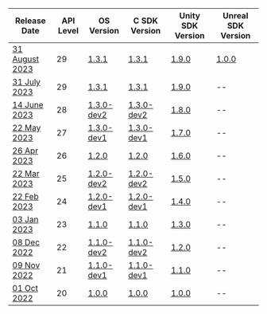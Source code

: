 | Release Date                                                               | API Level | OS Version                                                          | C SDK Version                                                        | Unity SDK Version                                                     | Unreal SDK Version |
| -------------------------------------------------------------------------- | --------- | ------------------------------------------------------------------- | -------------------------------------------------------------------- | --------------------------------------------------------------------- | --- |
| [31 August 2023](/docs/releases/release-2023-august/august-release-notes)       | 29        | [1.3.1](/docs/releases/release-2023-august/os-release-notes)    | [1.3.1](/docs/releases/release-2023-august/sdk-release-notes)    | [1.9.0](/docs/releases/release-2023-august/unity-sdk-release-notes)    | [1.0.0](/docs/releases/release-2023-august/unreal-sdk-release-notes.md) |
| [31 July 2023](/docs/releases/release-2023-july/july-release-notes)       | 29        | [1.3.1](/docs/releases/release-2023-july/os-release-notes)    | [1.3.1](/docs/releases/release-2023-july/sdk-release-notes)    | [1.9.0](/docs/releases/release-2023-july/unity-sdk-release-notes)    | -- |
| [14 June 2023](/docs/releases/release-2023-june/june-release-notes)       | 28        | [1.3.0-dev2](/docs/releases/release-2023-june/os-release-notes)    | [1.3.0-dev2](/docs/releases/release-2023-june/sdk-release-notes)    | [1.8.0](/docs/releases/release-2023-june/unity-sdk-release-notes)    | -- |
| [22 May 2023](/docs/releases/release-2023-may/may-release-notes)       | 27        | [1.3.0-dev1](/docs/releases/release-2023-may/os-release-notes)    | [1.3.0-dev1](/docs/releases/release-2023-may/sdk-release-notes)    | [1.7.0](/docs/releases/release-2023-may/unity-sdk-release-notes)    | -- |
| [26 Apr 2023](/docs/releases/release-2023-april/april-release-notes)       | 26        | [1.2.0](/docs/releases/release-2023-april/os-release-notes)    | [1.2.0](/docs/releases/release-2023-april/sdk-release-notes)    | [1.6.0](/docs/releases/release-2023-april/unity-sdk-release-notes)    | -- |
| [22 Mar 2023](/docs/releases/release-2023-march/march-release-notes)       | 25        | [1.2.0-dev2](/docs/releases/release-2023-march/os-release-notes)    | [1.2.0-dev2](/docs/releases/release-2023-march/sdk-release-notes)    | [1.5.0](/docs/releases/release-2023-march/unity-sdk-release-notes)    | -- |
| [22 Feb 2023](/docs/releases/release-2023-february/february-release-notes) | 24        | [1.2.0-dev1](/docs/releases/release-2023-february/os-release-notes) | [1.2.0-dev1](/docs/releases/release-2023-february/sdk-release-notes) | [1.4.0](/docs/releases/release-2023-february/unity-sdk-release-notes) | -- |
| [03 Jan 2023](/docs/releases/release-2023-january/january-release-notes)   | 23        | [1.1.0](/docs/releases/release-2023-january/os-release-notes)       | [1.1.0](/docs/releases/release-2023-january/sdk-release-notes)       | [1.3.0](/docs/releases/release-2023-january/unity-sdk-release-notes)  | -- |
| [08 Dec 2022](/docs/releases/release-2022-december/december-release-notes) | 22        | [1.1.0-dev2](/docs/releases/release-2022-december/os-release-notes) | [1.1.0-dev2](/docs/releases/release-2022-december/sdk-release-notes) | [1.2.0](/docs/releases/release-2022-december/unity-sdk-release-notes) | -- |
| [09 Nov 2022](/docs/releases/release-2022-november/november-release-notes) | 21        | [1.1.0-dev1](/docs/releases/release-2022-november/os-release-notes) | [1.1.0-dev1](/docs/releases/release-2022-november/sdk-release-notes) | [1.1.0](/docs/releases/release-2022-november/unity-sdk-release-notes) | -- |
| [01 Oct 2022](/docs/releases/release-2022-october/october-release-notes)   | 20        | [1.0.0](/docs/releases/release-2022-october/os-release-notes)       | [1.0.0](/docs/releases/release-2022-october/sdk-release-notes)       | [1.0.0](/docs/releases/release-2022-october/unity-sdk-release-notes)  | -- |
